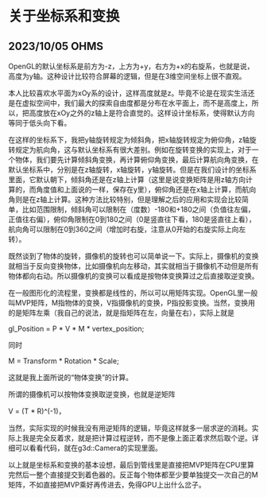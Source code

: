# 关于坐标系和变换

## 2023/10/05  OHMS

OpenGL的默认坐标系是前方为-z，上方为+y，右方为+x的右旋系，也就是说，高度为y轴。这种设计比较符合屏幕的逻辑，但是在3维空间坐标上很不直观。

本人比较喜欢水平面为xOy系的设计，这样高度就是z。毕竟不论是在现实生活还是在虚拟空间中，我们最大的探索自由度都是分布在水平面上，而不是高度上，所以，把高度放在xOy之外的z轴上是符合直觉的。这样设计坐标系，使得默认方向等同于低头向下看。

在这样的坐标系下，我把y轴旋转规定为倾斜角，把x轴旋转规定为俯仰角，z轴旋转规定为航向角，这与默认坐标系有很大差别。例如在旋转变换的实现上，对于一个物体，我们要先计算倾斜角变换，再计算俯仰角变换，最后计算航向角变换，在默认坐标系中，分别是在z轴旋转，x轴旋转，y轴旋转。但是在我们设计的坐标系里面，它默认朝下，倾斜角还是在z轴上计算（这里是说变换矩阵是用z轴方向计算的，而角度值和上面说的一样，保存在y里），俯仰角还是在x轴上计算，而航向角则是在z轴上计算。这种方法比较特别，但是理解之后的应用和实现会比较简单，比如范围限制，倾斜角可以限制在（度数）-180和+180之间（负值往左偏，正值往右偏），俯仰角限制在0到180之间（0是竖直往下看，180是竖直往上看），航向角可以限制在0到360之间（增加时右旋，注意从0开始的右旋实际上向左转）。

既然谈到了物体的旋转，摄像机的旋转也可以简单说一下。实际上，摄像机的变换就相当于反向变换物体，比如摄像机向左移动，其实就相当于摄像机不动但是所有物体都向右动。所以摄像机的变换可以看成是按物体变换算过之后直接取逆变换。

在一般图形化的流程里，变换都是线性的，所以可以用矩阵实现。OpenGL里一般叫MVP矩阵，M指物体的变换，V指摄像机的变换，P指投影变换。当然，变换用的是矩阵左乘（我自己的说法，就是指矩阵在左，向量在右），实际上就是

gl_Position = P * V * M * vertex_position;

同时

M = Transform * Rotation * Scale;

这就是我上面所说的“物体变换”的计算。

所谓的摄像机可以按物体变换取逆变换，也就是逆矩阵

V = (T * R)^(-1)，

当然，实际实现的时候我没有用逆矩阵的逻辑，毕竟这样就多一层求逆的消耗。实际上我是完全反着求，就是把计算过程逆转，而不是像上面正着求然后取个逆。详细可以看看代码，就在g3d::Camera的实现里面。

以上就是坐标系和变换的基本设想，最后到管线里是直接把MVP矩阵在CPU里算完然后一整个直接提交到着色器的。反正每个物体都至少要单独提交一次自己的M矩阵，不如直接把MVP乘好再传进去，免得GPU上出什么岔子。
